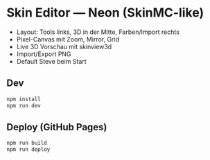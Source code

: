 # Skin Editor — Neon (SkinMC-like)
- Layout: Tools links, 3D in der Mitte, Farben/Import rechts
- Pixel-Canvas mit Zoom, Mirror, Grid
- Live 3D Vorschau mit skinview3d
- Import/Export PNG
- Default Steve beim Start

## Dev
```bash
npm install
npm run dev
```
## Deploy (GitHub Pages)
```bash
npm run build
npm run deploy
```
